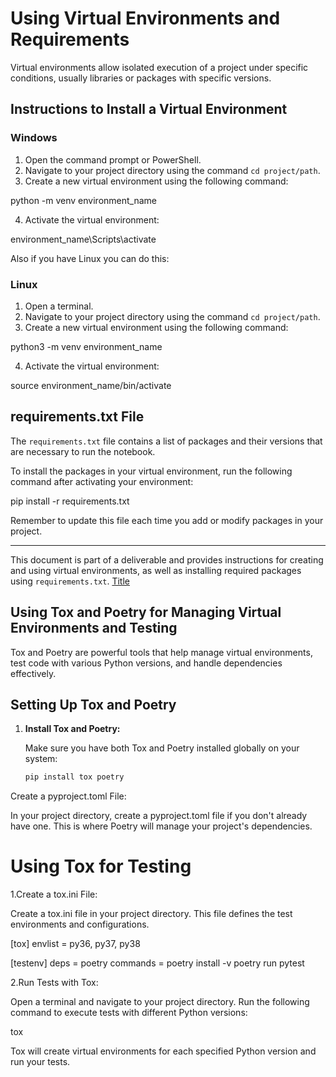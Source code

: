 # Using Virtual Environments and Requirements

Virtual environments allow isolated execution of a project under specific conditions, usually libraries or packages with specific versions.

## Instructions to Install a Virtual Environment

### Windows

1. Open the command prompt or PowerShell.
2. Navigate to your project directory using the command `cd project/path`.
3. Create a new virtual environment using the following command:

python -m venv environment_name

4. Activate the virtual environment:

environment_name\Scripts\activate

Also if you have Linux you can do this:


### Linux

1. Open a terminal.
2. Navigate to your project directory using the command `cd project/path`.
3. Create a new virtual environment using the following command:

python3 -m venv environment_name

4. Activate the virtual environment:

source environment_name/bin/activate


## requirements.txt File

The `requirements.txt` file contains a list of packages and their versions that are necessary to run the notebook.

To install the packages in your virtual environment, run the following command after activating your environment:

pip install -r requirements.txt


Remember to update this file each time you add or modify packages in your project.

---

This document is part of a deliverable and provides instructions for creating and using virtual environments, as well as installing required packages using `requirements.txt`.
[Title](requirements.txt)




## Using Tox and Poetry for Managing Virtual Environments and Testing

Tox and Poetry are powerful tools that help manage virtual environments, test code with various Python versions, and handle dependencies effectively.

## Setting Up Tox and Poetry

1. **Install Tox and Poetry:**

   Make sure you have both Tox and Poetry installed globally on your system:

   ```bash
   pip install tox poetry

Create a pyproject.toml File:

In your project directory, create a pyproject.toml file if you don't already have one. This is where Poetry will manage your project's dependencies.

# Using Tox for Testing
1.Create a tox.ini File:

Create a tox.ini file in your project directory. This file defines the test environments and configurations.

[tox]
envlist = py36, py37, py38

[testenv]
deps =
    poetry
commands =
    poetry install -v
    poetry run pytest

2.Run Tests with Tox:

Open a terminal and navigate to your project directory. Run the following command to execute tests with different Python versions:

tox

Tox will create virtual environments for each specified Python version and run your tests.